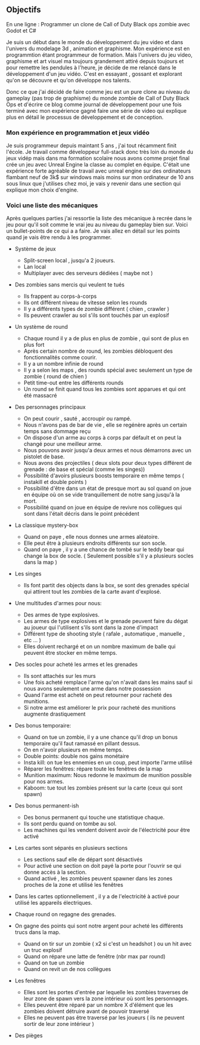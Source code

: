 ## Objectifs

En une ligne : Programmer un clone de Call of Duty Black ops zombie avec Godot et C#

Je suis un début dans le monde du développement du jeu video et dans l'univers du modelage 3d , animation et graphisme.
Mon expérience est en programmtion étant programmeur de formation. Mais l'univers du jeu video, graphisme et art visuel
ma toujours grandement attiré depuis toujours et pour remettre les pendules à l'heure, je décide de me relancé dans le
développement d'un jeu vidéo. C'est en essayant , gossant et explorant qu'on se découvre et qu'on développe nos talents.

Donc ce que j'ai décidé de faire comme jeu est un pure clone au niveau du gameplay (pas trop de graphisme) du monde zombie
de Call of Duty Black Ops et d'écrire ce blog comme journal de développement pour une fois terminé avec mon expérience
gagné faire une série de video qui explique plus en détail le processus de développement et de conception.

### Mon expérience en programmation et jeux vidéo

Je suis programmeur depuis maintant 5 ans , j'ai tout récamment finit l'école. Je travail comme développeur full-stack
donc très loin du monde du jeux vidép mais dans ma formation scolaire nous avons comme projet final crée un jeu
avec Unreal Engine la classe au complet en équipe. C'était une expérience forte agréable de travail avec unreal engine
sur des ordinateurs flambant neuf de 3k\$ sur windows mais moins sur mon ordinateur de 10 ans sous linux que j'utilises chez moi,
je vais y revenir dans une section qui explique mon choix d'engine.

### Voici une liste des mécaniques

Après quelques parties j'ai ressortie la liste des mécanique à recrée dans le jeu pour qu'il soit comme le vrai jeu au niveau
du gameplay bien sur. Voici un bullet-points de ce qui a a faire. Je vais allez en détail sur les points quand je vais être
rendu à les programmer.

- Système de jeux
  - Split-screen local , jusqu'a 2 joueurs.
  - Lan local
  - Multiplayer avec des serveurs dédiées ( maybe not )

- Des zombies sans mercis qui veulent te tués
  - Ils frappent au corps-à-corps
  - Ils ont différent niveau de vitesse selon les rounds
  - Il y a différents types de zombie différent ( chien , crawler )
  - Ils peuvent crawler au sol s'ils sont touchés par un explosif

- Un système de round
  - Chaque round il y a de plus en plus de zombie , qui sont de plus en plus fort
  - Après certain nombre de round, les zombies débloquent des fonctionnalités comme courir.
  - Il y a un nombre infinie de round
  - Il y a selon les maps , des rounds spécial avec seulement un type de zombie ( round de chien )
  - Petit time-out entre les différents rounds
  - Un round se finit quand tous les zombies sont apparues et qui ont été massacré

- Des personnages principaux
  - On peut courir , sauté , accroupir ou rampé.
  - Nous n'avons pas de bar de vie , elle se regénère après un certain temps sans dommage reçu
  - On dispose d'un arme au corps à corps par défault et on peut la changé pour une meilleur arme.
  - Nous pouvons avoir jusqu'a deux armes et nous démarrons avec un pistolet de base.
  - Nous avons des projectiles ( deux slots pour deux types différent de grenade : de base et spécial (comme les singes))
  - Possibilité d'avoirs plusieurs boosts temporaire en même temps ( instakill et double points )
  - Possibilité d'être dans un état de presque mort au sol quand on joue en équipe où on se vide tranquillement de notre sang jusqu'à la mort.
  - Possibilité quand on joue en équipe de revivre nos collègues qui sont dans l'était décris dans le point précédent

- La classique mystery-box
  - Quand on paye , elle nous donnes une armes aléatoire.
  - Elle peut être à plusieurs endroits différents sur son socle.
  - Quand on paye , il y a une chance de tombé sur le teddy bear qui change la box de socle. ( Seulement possible s'il y a plusieurs socles dans la map )

- Les singes
  - Ils font partit des objects dans la box, se sont des grenades spécial qui attirent tout les zombies de la carte avant d'explosé.

- Une multitudes d'armes pour nous:
  - Des armes de type explosives.
  - Les armes de type explosives et le grenade peuvent faire du dégat au joueur qui l'utilisent s'ils sont dans la zone d'impact
  - Différent type de shooting style ( rafale , automatique , manuelle , etc ... )
  - Elles doivent rechargé et on un nombre maximum de balle qui peuvent être stocker en même temps.

- Des socles pour acheté les armes et les grenades
  - Ils sont attachés sur les murs
  - Une fois acheté remplace l'arme qu'on n'avait dans les mains sauf si nous avons seulement une arme dans notre possession
  - Quand l'arme est acheté on peut retourner pour racheté des munitions.
  - Si notre arme est améliorer le prix pour racheté des munitions augmente drastiquement

- Des bonus temporaire:
  - Quand on tue un zombie, il y a une chance qu'il drop un bonus temporaire qu'il faut ramassé en pillant dessus.
  - On en n'avoir plusieurs en même temps.
  - Double points: double nos gains monétaire
  - Insta kill: on tue les ennemies en un coup, peut importe l'arme utilisé
  - Réparer les fenêtres: répare toute les fenêtres de la map
  - Munition maximum: Nous redonne le maximum de munition possible pour nos armes.
  - Kaboom: tue tout les zombies présent sur la carte (ceux qui sont spawn)

- Des bonus permanent-ish
  - Des bonus permanent qui touche une statistique chaque.
  - Ils sont perdu quand on tombe au sol.
  - Les machines qui les vendent doivent avoir de l'électricité pour être activé

- Les cartes sont séparés en plusieurs sections
  - Les sections sauf elle de départ sont désactivés
  - Pour activé une section on doit payé la porte pour l'ouvrir se qui donne accès à la section.
  - Quand activé , les zombies peuvent spawner dans les zones proches de la zone et utilisé les fenêtres

- Dans les cartes optionnellement , il y a de l'electricité à activé pour utilisé les appareils électriques.

- Chaque round on regagne des grenades.

- On gagne des points qui sont notre argent pour acheté les différents trucs dans la map.
  - Quand on tir sur un zombie ( x2 si c'est un headshot ) ou un hit avec un truc explosif
  - Quand on répare une latte de fenêtre (nbr max par round)
  - Quand on tue un zombie
  - Quand on revit un de nos collègues

- Les fenêtres
  - Elles sont les portes d'entrée par lequelle les zombies traverses de leur zone de spawn vers la zone intérieur où sont les personnages.
  - Elles peuvent être réparé par un nombre X d'élément que les zombies doivent détruire avant de pouvoir traversé
  - Elles ne peuvent pas être traversé par les joueurs ( ils ne peuvent sortir de leur zone intérieur )
  
- Des pièges 
